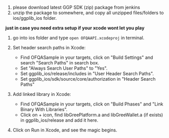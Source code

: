 1. please download latest GGP SDK (zip) package from jenkins 
2. unzip the package to somewhere, and copy all unzipped files/folders to ios/ggplib_ios folder.  


**just in case you need extra setup if your xcode wont let you play**
1. go into ios folder and type `open OFQAAPI.xcodeproj` in terminal.

2. Set header search paths in Xcode:
   * Find OFQASample in your targets, click on "Build Settings" and search "Search Paths" in search box.
   * Set "Always Search User Paths" to "Yes".
   * Set ggplib_ios/release/includes in "User Header Search Paths".
   * Set ggplib_ios/sdk/source/core/authorization in "Header Search Paths"
4. Add linked library in Xcode:
   * Find OFQASample in your targets, click on "Build Phases" and "Link Binary With Libraries". 
   * Click on + icon, find libGreePlatform.a and libGreeWallet.a (if exists) in ggplib_ios/release and add it here.
5. Click on Run in Xcode, and see the magic begins.
